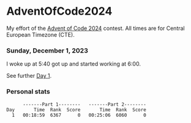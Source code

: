 # AdventOfCode2024

My effort of the [Advent of Code 2024](https://adventofcode.com/2024) contest.
All times are for Central European Timezone (CTE).

### Sunday, December 1, 2023

I woke up at 5:40 got up and started working at 6:00.

See further [Day 1](Day01.md).


### Personal stats

```
      -------Part 1--------   -------Part 2--------
Day       Time  Rank  Score       Time  Rank  Score
  1   00:18:59  6367      0   00:25:06  6060      0
```

